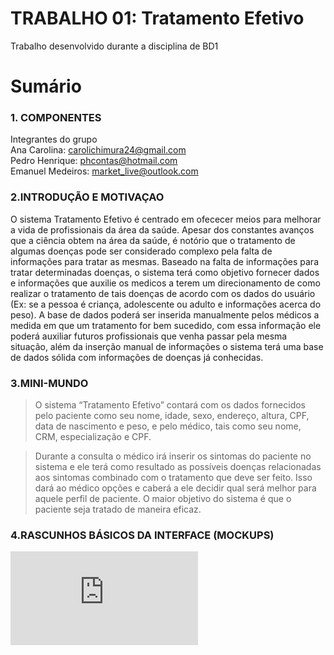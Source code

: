# TRABALHO 01: Tratamento Efetivo
Trabalho desenvolvido durante a disciplina de BD1

# Sumário

### 1. COMPONENTES<br>
Integrantes do grupo<br>
Ana Carolina: carolichimura24@gmail.com<br>
Pedro Henrique: phcontas@hotmail.com<br>
Emanuel Medeiros: market_live@outlook.com<br>

### 2.INTRODUÇÃO E MOTIVAÇAO<br>
O sistema Tratamento Efetivo é centrado em ofececer meios para melhorar a vida de profissionais da área da saúde. Apesar dos constantes avanços que a ciência obtem na área da saúde, é notório que o tratamento de algumas doenças pode ser considerado complexo pela falta de informações para tratar as mesmas. Baseado na falta de informações para tratar determinadas doenças, o sistema terá como objetivo fornecer dados e informações que auxilie os medicos a terem um direcionamento de como realizar o tratamento de tais doenças de acordo com os dados do usuário (Ex: se a pessoa é criança, adolescente ou adulto e informações acerca do peso). A base de dados poderá ser inserida manualmente pelos médicos a medida em que um tratamento for bem sucedido, com essa informação ele poderá auxiliar futuros profissionais que venha passar pela mesma situação, além da inserção manual de informações o sistema terá uma base de dados sólida com informações de doenças já conhecidas.

 

### 3.MINI-MUNDO <br>

> O sistema “Tratamento Efetivo” contará com os dados fornecidos pelo paciente como seu nome, idade, sexo, endereço, altura, CPF, data de nascimento e peso, e pelo médico, tais como seu nome, CRM, especialização e CPF.

>Durante a consulta o médico irá inserir os sintomas do paciente no sistema e ele terá como resultado as possíveis doenças relacionadas aos sintomas combinado com o tratamento que deve ser  feito. Isso dará ao médico opções e caberá a ele decidir qual será melhor para aquele perfil de paciente. O maior objetivo do sistema é que o paciente seja tratado de maneira eficaz.

### 4.RASCUNHOS BÁSICOS DA INTERFACE (MOCKUPS)<br>

![Arquivo PDF do Protótipo Balsamiq feito para o Sistema Tratamento Efetivo](https://github.com/Ana-Ichimura/Tratamento-Efetivo/blob/master/Telas%20projeto%20BD1%20v2.0.pdf)

